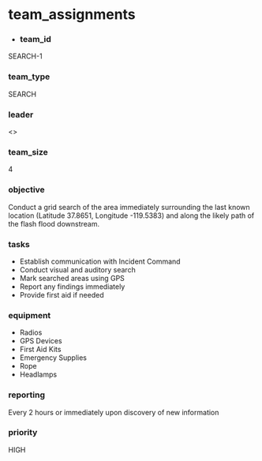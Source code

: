 # team_assignments
- ### team_id
SEARCH-1
### team_type
SEARCH
### leader
<>
### team_size
4
### objective
Conduct a grid search of the area immediately surrounding the last known location (Latitude 37.8651, Longitude -119.5383) and along the likely path of the flash flood downstream.
### tasks
- Establish communication with Incident Command
- Conduct visual and auditory search
- Mark searched areas using GPS
- Report any findings immediately
- Provide first aid if needed
### equipment
- Radios
- GPS Devices
- First Aid Kits
- Emergency Supplies
- Rope
- Headlamps
### reporting
Every 2 hours or immediately upon discovery of new information
### priority
HIGH

